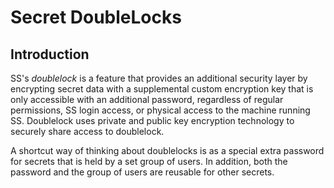 [title]: # (Secret DoubleLocks)
[tags]: # (XXX)
[priority]: # (1600)

# Secret DoubleLocks

## Introduction

SS's _doublelock_ is a feature that provides an additional security layer by encrypting secret data with a supplemental custom encryption key that is only accessible with an additional password, regardless of regular permissions, SS login access, or physical access to the machine running SS. Doublelock uses private and public key encryption technology to securely share access to doublelock. 

A shortcut way of thinking about doublelocks is as a special extra password for secrets that is held by a set group of users. In addition, both the password and the group of users are reusable for other secrets.

